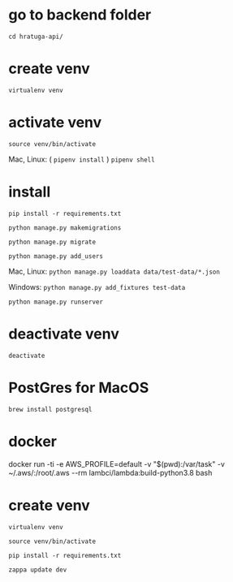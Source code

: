 # go to backend folder
`cd hratuga-api/`

# create venv
`virtualenv venv`

# activate venv
`source venv/bin/activate`

Mac, Linux: ( `pipenv install` )
             `pipenv shell`

# install
`pip install -r requirements.txt`

`python manage.py makemigrations`

`python manage.py migrate`

`python manage.py add_users`

Mac, Linux:
`python manage.py loaddata data/test-data/*.json`

Windows: `python manage.py add_fixtures test-data`

`python manage.py runserver`

# deactivate venv
`deactivate`

# PostGres for MacOS
`brew install postgresql`


# docker
docker run -ti -e AWS_PROFILE=default -v "$(pwd):/var/task" -v ~/.aws/:/root/.aws  --rm lambci/lambda:build-python3.8 bash

# create venv
`virtualenv venv`

`source venv/bin/activate`

`pip install -r requirements.txt`

`zappa update dev`
